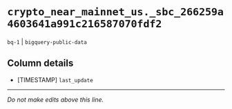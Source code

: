 # `crypto_near_mainnet_us._sbc_266259a4603641a991c216587070fdf2`
`bq-1` | `bigquery-public-data`

## Column details
* [TIMESTAMP] `last_update`

-------------------------------------------------------------------------------
*Do not make edits above this line.*
